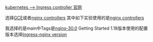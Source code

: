 [kubernetes  --> Ingress controller 官网](https://v1-18.docs.kubernetes.io/zh/docs/concepts/services-networking/ingress-controllers/)

选择[GCE](https://github.com/kubernetes/ingress-gce/blob/master/README.md)或者[nginx controllers](https://github.com/kubernetes/ingress-nginx/blob/main/README.md)  其中如下实验使用的是[nginx controllers](https://github.com/kubernetes/ingress-nginx/blob/main/README.md)

我选择的是main中Tags是[nginx-30.0](https://github.com/kubernetes/ingress-nginx/blob/nginx-0.30.0/README.md#get-started) Getting Started 1.18版本使用的配置  
版本选择[Ingress-nginx version](https://github.com/kubernetes/ingress-nginx/blob/main/README.md#changelog)
